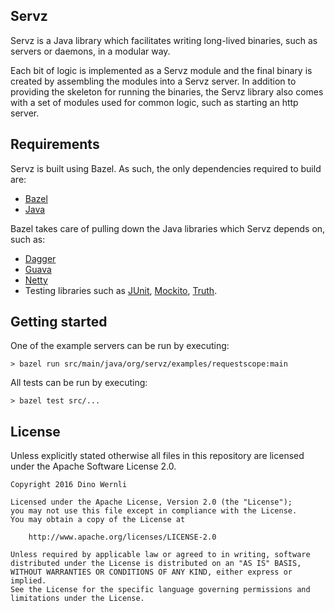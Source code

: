 ## Servz ##

Servz is a Java library which facilitates writing long-lived binaries, such as servers or daemons, in a modular way.

Each bit of logic is implemented as a Servz module and the final binary is created by assembling the modules into a Servz server. In addition to providing the skeleton for running the binaries, the Servz library also comes with a set of modules used for common logic, such as starting an http server.

## Requirements ##

Servz is built using Bazel. As such, the only dependencies required to build are:

* [Bazel](http://bazel.io)
* [Java](https://www.java.com/en/download)

Bazel takes care of pulling down the Java libraries which Servz depends on, such as:

* [Dagger](http://google.github.io/dagger)
* [Guava](https://github.com/google/guava)
* [Netty](https://github.com/netty/netty)
* Testing libraries such as [JUnit](http://junit.org), [Mockito](http://mockito.org), [Truth](https://github.com/google/truth).

## Getting started ##

One of the example servers can be run by executing:

```
> bazel run src/main/java/org/servz/examples/requestscope:main
```

All tests can be run by executing:

```
> bazel test src/...
```

## License

Unless explicitly stated otherwise all files in this repository are licensed under the Apache Software License 2.0.

```
Copyright 2016 Dino Wernli

Licensed under the Apache License, Version 2.0 (the "License");
you may not use this file except in compliance with the License.
You may obtain a copy of the License at

    http://www.apache.org/licenses/LICENSE-2.0

Unless required by applicable law or agreed to in writing, software
distributed under the License is distributed on an "AS IS" BASIS,
WITHOUT WARRANTIES OR CONDITIONS OF ANY KIND, either express or implied.
See the License for the specific language governing permissions and
limitations under the License.
```
